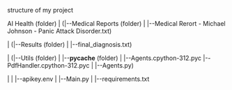 structure of my project

AI Health (folder)
|
(|--Medical Reports (folder)
    |
    |--Medical Rerort - Michael Johnson - Panic Attack Disorder.txt)




    
|
(|--Results (folder)
    |
    |--final_diagnosis.txt)





    
|
(|--Utils (folder)
    |
    |--__pycache__  (folder)
         |
         |--Agents.cpython-312.pyc
         |--PdfHandler.cpython-312.pyc
    |
    |--Agents.py)






    
|
|
|--apikey.env
|
|--Main.py
|
|--requirements.txt
